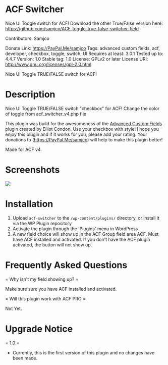 # ACF Switcher
Nice UI Toogle switch for ACF!
Download the other True/False version here: https://github.com/samjco/ACF-toggle-true-false-switcher-field

Contributors: Samjco

Donate Link: https://PayPal.Me/samjco
Tags: advanced custom fields, acf, developer, checkbox, toggle, switch, UI
Requires at least: 3.0.1
Tested up to: 4.4.7
Version: 1.0
Stable tag: 1.0
License: GPLv2 or later
License URI: http://www.gnu.org/licenses/gpl-2.0.html

Nice UI Toggle TRUE/FALSE switch for ACF! 

# Description

Nice UI Toggle TRUE/FALSE switch "checkbox" for ACF!
Change the color of toggle from acf_switcher_v4.php file

This plugin was build for the awesomeness of the [Advanced Custom Fields](https://wordpress.org/plugins/advanced-custom-fields/ "Advanced custom fields | ACF") plugin created by Elliot Condon.
Use your checkbox with style!  I hope you enjoy this plugin and if it works for you, please add your rating. Your donations to (https://PayPal.Me/samjco) will help to make this plugin better!

Made for ACF v4.

# Screenshots

<img src="https://content.screencast.com/users/samcjo/folders/Jing/media/726307a1-125b-43bb-b3be-e4674ba2492c/toggle%20examples.png"/>


# Installation

1. Upload `acf-switcher` to the `/wp-content/plugins/` directory, or install it via the WP Plugin repository
2. Activate the plugin through the 'Plugins' menu in WordPress
3. A new field choice will show up in the ACF Group field area ACF. Must have ACF installed and activated. If you don't have the ACF plugin activated, the button will not show up.


# Frequently Asked Questions

= Why isn't my field showing up? =

Make sure sure you have ACF installed and activated.

= Will this plugin work with ACF PRO =

Not Yet.


# Upgrade Notice

= 1.0 =
* Currently, this is the first version of this plugin and no changes have been made. 
